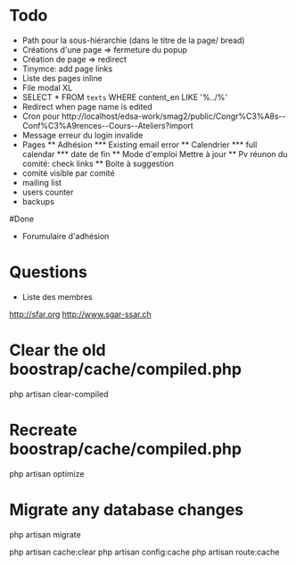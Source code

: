 # Todo
* Path pour la sous-hiérarchie (dans le titre de la page/ bread)
* Créations d'une page => fermeture du popup
* Création de page => redirect
* Tinymce: add page links
* Liste des pages inline
* File modal XL
* SELECT * FROM `texts` WHERE content_en LIKE '%../%'
* Redirect when page name is edited
* Cron pour http://localhost/edsa-work/smag2/public/Congr%C3%A8s--Conf%C3%A9rences--Cours--Ateliers?import
* Message erreur du login invalide
* Pages
** Adhésion
*** Existing email error
** Calendrier
*** full calendar
*** date de fin
** Mode d'emploi Mettre à jour
** Pv réunon du comité: check links
** Boite à suggestion
* comité visible par comité
* mailing list
* users counter
* backups

#Done
* Forumulaire d'adhésion

# Questions
* Liste des membres

http://sfar.org
http://www.sgar-ssar.ch

# Clear the old boostrap/cache/compiled.php
php artisan clear-compiled

# Recreate boostrap/cache/compiled.php
php artisan optimize

# Migrate any database changes
php artisan migrate

php artisan cache:clear
php artisan config:cache
php artisan route:cache
